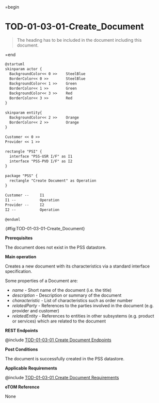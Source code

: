 =begin

# TOD-01-03-01-Create_Document

> The heading has to be included in the document including this document.

=end

```plantuml
@startuml
skinparam actor {
  BackgroundColor<< 0 >> 	SteelBlue
  BorderColor<< 0 >> 		SteelBlue
  BackgroundColor<< 1 >> 	Green
  BorderColor<< 1 >> 		Green
  BackgroundColor<< 3 >> 	Red
  BorderColor<< 3 >> 		Red
}

skinparam entity{
  BackgroundColor<< 2 >> 	Orange
  BorderColor<< 2 >> 		Orange
}

Customer << 0 >> 
Provider << 1 >>

rectangle "PSI" {
  interface "PSS-USR I/F" as I1
  interface "PSS-PVD I/F" as I2
}

package "PSS" {
  rectangle "Create Document" as Operation
}

Customer --	    I1
I1 --           Operation
Provider --	    I2
I2 --           Operation

@enduml

```

![**TOD-01-03-01**: Create Document](../../common/pixel.png){#fig:TOD-01-03-01-Create_Document}

**Prerequisites**

The document does not exist in the PSS datastore.

**Main operation**

Creates a new document with its characteristics via a standard interface specification.

Some properties of a Document are:

* *name* - Short name of the document (i.e. the title)
* *description* - Description or summary of the document
* *characteristic* - List of characteristics such as order number
* *relatedParty* - References to the parties involved in the document (e.g. provider and customer)
* *relatedEntity* - References to entities in other subsystems (e.g. product or services) which are related to the document

**REST Endpoints**

@include [TOD-01-03-01 Create Document Endpoints](endpoints/TOD-01-03-01-Create_Document-endpoints.md)

**Post Conditions**

The document is successfully created in the PSS datastore.

**Applicable Requirements**

@include [TOD-01-03-01 Create Document Requirements](requirements/TOD-01-03-01-Create_Document-requirements.md)

**eTOM Reference**

None
